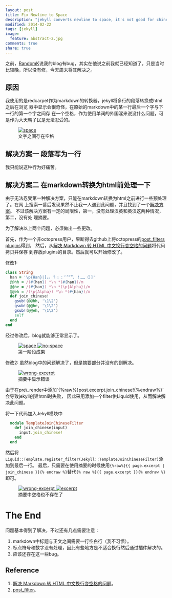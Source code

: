 ```yaml
---
layout: post
title: Fix Newline to Space
description: "jekyll converts newline to space, it's not good for chinese."
modified: 2014-02-22
tags: [jekyll]
image:
  feature: abstract-2.jpg
comments: true
share: true
---
```


之前，[RandomK](http://randomk.gitcafe.com/)说我的blog有bug，其实在他说之前我就已经知道了，只是当时比较晚，所以没有修，今天周末将其解决之。

## 原因

我使用的是redcarpet作为markdown的转换器，jekyll将多行的段落转换成html之后在浏览
器中显示会很奇怪，在原始的markdown中的某一行最后一个字与下一行的第一个字之间存
在一个空格，作为使用单词的外国淫来说没什么问题，可是作为大天朝子民是无法忍受的。
<figure>
<a href="{{ site.url }}/images/fix-space/space.png" class='fancybox'>
<img data-echo="{{ site.url }}/images/fix-space/space.png" alt="space" title="space">
</a>
<figcaption>文字之间存在空格</figcaption>
</figure>


## 解决方案一 段落写为一行

我只能说这种行为好痛苦。


## 解决方案二 在markdown转换为html前处理一下

由于无法忍受第一种解决方案，只能在markdown转换为html之前进行一些预处理了。在网
上搜索一番后发现果然不止我一人遇到此问题，并且找到了一个[解决方案][solution]。
不过该解决方案有一定的局限性，第一，没有处理汉英和英汉这两种情况，第二，没有处
理摘要。

为了解决以上两个问题，必须做出一些更改。

首先，作为一个非octopress用户，果断得去github上将octopress的[post\_filters plugins][post_filters]得到，
然后，从[解决 Markdown 转 HTML 中文换行变空格的问题][solution]将代码拷贝并保存
到存放plugins的目录。然后就可以开始修改了。

修改1:

```ruby
class String
  han = '\p{Han}|[，。？；：‘’“”、！……（）]'
  @@hh = /(#{han}) *\n *(#{han})/m
  @@he = /(#{han}) *\n *(\p{Alpha})/m
  @@eh = /(\p{Alpha}) *\n *(#{han})/m
  def join_chinese!
    gsub!(@@hh, '\1\2')
    gsub!(@@he, '\1\2')
    gsub!(@@eh, '\1\2')
    self
  end
end
```

经过修改后，blog就能够正常显示了。
<figure class="half">
<a href="{{ site.url }}/images/fix-space/space.png" class='fancybox'>
<img data-echo="{{ site.url }}/images/fix-space/space.png" alt="space" title="space">
</a>
<a href="{{ site.url }}/images/fix-space/no-space.png" class='fancybox'>
<img data-echo="{{ site.url }}/images/fix-space/no-space.png" alt="no-space" title="no space">
</a>
    <figcaption>第一阶段成果</figcaption>
</figure>

修改2:
虽然blog中的问题解决了，但是摘要部分并没有的到解决。
<figure>
<a href="{{ site.url }}/images/fix-space/wrong-excerpt.png" class='fancybox'>
<img data-echo="{{ site.url }}/images/fix-space/wrong-excerpt.png" alt="wrong-excerpt" title="wrong-excerpt">
</a>
    <figcaption>摘要中显示错误</figcaption>
</figure>
由于在pre\_render中添加`{%raw%}post.excerpt.join_chinese!{%endraw%}`会导致jekyll创建html时失败，
因此采用添加一个filter供Liquid使用，从而解决解决此问题。

将一下代码加入Jekyll模块中

```ruby
  module TemplateJoinChineseFilter
    def join_chinese(input)
      input.join_chinese!
    end
  end
```
然后将`Liquid::Template.register_filter(Jekyll::TemplateJoinChineseFilter)`添加到最后一行。
最后，只需要在使用摘要的时候使用`{%raw%}{{ page.excerpt | join_chinese }}{% endraw %}`替代`{% raw %}{{ page.excerpt }}{% endraw %}`即可。
<figure class='half'>
<a href="{{ site.url }}/images/fix-space/wrong-excerpt.png" class='fancybox'>
<img data-echo="{{ site.url }}/images/fix-space/wrong-excerpt.png" alt="wrong-excerpt" title="wrong-excerpt">
</a>
<a href="{{ site.url }}/images/fix-space/excerpt.png" class='fancybox'>
<img data-echo="{{ site.url }}/images/fix-space/excerpt.png" alt="excerpt" title="excerpt">
</a>
<figcaption>摘要中空格也不存在了</figcaption>
</figure>


# The End

问题基本得到了解决，不过还有几点需要注意：

1. markdown中标题与正文之间需要一行空白行（我不习惯）。
2. 标点符号和数字没有处理，因此有些地方是不适合换行然后通过插件解决的。
3. 应该还存在这一些bug。


## Reference

1. [解决 Markdown 转 HTML 中文换行变空格的问题][solution]。
2. [post\_filter][post_filters]。


[solution]: http://chenyufei.info/blog/2011-12-23/fix-chinese-newline-becomes-space-in-browser-problem/
[post_filters]: https://github.com/imathis/octopress/blob/master/plugins/post_filters.rb

